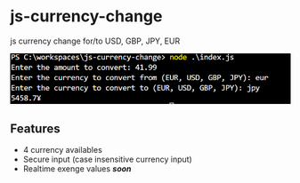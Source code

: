 # js-currency-change

js currency change for/to USD, GBP, JPY, EUR

![Execution example](.github/execution.png)

## Features
- 4 currency availables
- Secure input (case insensitive currency input)
- Realtime exenge values ***soon***


